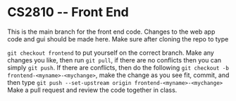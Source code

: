 # CS2810 -- Front End

This is the main branch for the front end code. Changes to the web app code and gui should be made here. Make sure after cloning the repo to type

`git checkout frontend` to put yourself on the correct branch. Make any changes you like, then run `git pull`, if there are no conflicts then you can simply `git push`. If there are conflicts, then do the following `git checkout -b frontend-<myname>-<mychange>`, make the change as you see fit, commit, and then type `git push --set-upstream origin frontend-<myname>-<mychange>` Make a pull request and review the code together in class.
